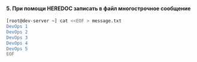 #### 5. При помощи HEREDOC записать в файл многострочное сообщение
```sh
[root@dev-server ~] cat <<EOF > message.txt
DevOps 1
DevOps 2
DevOps 3
DevOps 4
DevOps 5
EOF
```